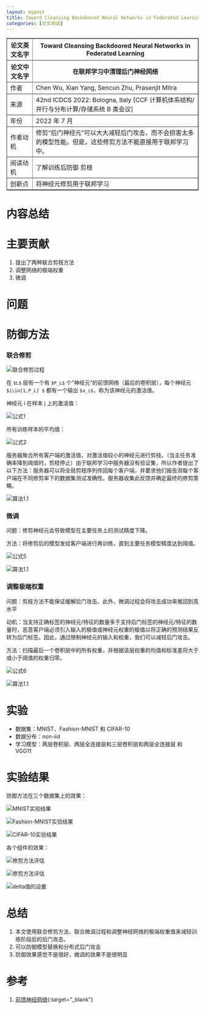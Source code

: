 ```yaml
---
layout: mypost
title: Toward Cleansing Backdoored Neural Networks in Federated Learning
categories: [论文阅读]
---
```


<table border="1">
    <tr>
        <th>论文英文名字</th>
        <th>Toward Cleansing Backdoored Neural Networks in Federated Learning</th>
    </tr>
    <tr>
        <th>论文中文名字</th>
        <th>在联邦学习中清理后门神经网络</th>
    </tr>
    <tr>
        <td>作者</td>
        <td>Chen Wu, Xian Yang, Sencun Zhu, Prasenjit Mitra</td>
    </tr>
    <tr>
        <td>来源</td>
        <td>42nd ICDCS 2022: Bologna, Italy [CCF 计算机体系结构/并行与分布计算/存储系统 B 类会议]</td>
    </tr>
    <tr>
        <td>年份</td>
        <td>2022 年 7 月</td>
    </tr>
    <tr>
        <td>作者动机</td>
        <td>修剪“后门神经元”可以大大减轻后门攻击，而不会损害太多的模型性能。但是，这些修剪方法不能直接用于联邦学习中。</td>
    </tr>
    <tr>
        <td>阅读动机</td>
        <td>了解训练后防御 剪枝</td>
    </tr>
    <tr>
        <td>创新点</td>
        <td>将神经元修剪用于联邦学习</td>
    </tr>
</table>

# 内容总结

# 主要贡献

1. 提出了两种联合剪枝方法
2. 调整网络的极端权重
3. 微调

# 问题

# 防御方法

### 联合修剪

![联合修剪过程](联合修剪过程.png)

在 `$L$` 层有一个有 `$P_L$` 个“神经元”的前馈网络（最后的卷积层），每个神经元 `$i\in[1,P_L] $` 都有一个输出 `$a_i$`，称为该神经元的激活值。

神经元 i 在样本 j 上的激活值：

![公式1](公式1.png)

所有训练样本的平均值：

![公式2](公式2.png)

服务器聚合所有客户端的激活值，对激活值较小的神经元进行剪枝。（当主任务准确率降到阈值时，剪枝停止）由于联邦学习中服务器没有验证集，所以作者提出了以下方法：服务器可以将全局剪枝序列传回每个客户端，并要求他们报告测每个客户端在不同修剪率下的数据集测试准确性。服务器收集此反馈并确定最终的修剪策略。

![算法1.1](算法1.1.png)

### 微调

问题：修剪神经元会导致模型在主要任务上的测试精度下降。

方法：将修剪后的模型发给客户端进行再训练，直到主要任务模型精度达到阈值。

![公式5](公式5.png)

![算法1.1](算法1.2.png)

### 调整极端权重

问题：剪枝方法不能保证缓解后门攻击。此外，微调过程会将攻击成功率推回到高水平

动机：当支持正确标签的神经元/特征的数量多于支持后门标签的神经元/特征的数量时，恶意客户端必须引入输入的极值或神经元权重的极值以将正确的预测结果反转为后门标签。因此，通过限制神经元的输入和权重，我们可以减轻后门攻击。

方法：扫描最后一个卷积层中的所有权重，并根据该层权重的均值和标准差将大于或小于阈值的权重归零。

![公式6](公式6.png)

![算法1.1](算法1.3.png)

# 实验

+ 数据集：MNIST、Fashion-MNIST 和 CIFAR-10
+ 数据分布：non-iid
+ 学习模型：两层卷积层、两层全连接层和三层卷积层和两层全连接层 和 VGG11

# 实验结果

防御方法在三个数据集上的效果：

![MNIST实验结果](MNIST实验结果.png)

![Fashion-MNIST实验结果](Fashion-MNIST实验结果.png)

![CIFAR-10实验结果](CIFAR-10实验结果.png)

各个组件的效果：

![修剪方法评估](修剪方法评估.png)

![修剪方法评估](修剪方法评估.png)

![delta值的设置](delta值的设置.png)

# 总结

1. 本文使用联合修剪方法、联合微调过程和调整神经网络的极端权重值来减轻训练阶段后的后门攻击。
2. 可以防御模型替换和分布式后门攻击
3. 防御效果感觉不是很好，微调的效果不是很明显

# 参考

1. [前馈神经网络](https://blog.csdn.net/qq_23334761/article/details/123630235){:target="_blank"}